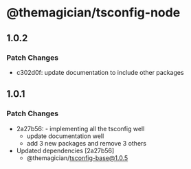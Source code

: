 # @themagician/tsconfig-node

## 1.0.2

### Patch Changes

- c302d0f: update documentation to include other packages

## 1.0.1

### Patch Changes

- 2a27b56: - implementing all the tsconfig well
  - update documentation well
  - add 3 new packages and remove 3 others
- Updated dependencies [2a27b56]
  - @themagician/tsconfig-base@1.0.5
